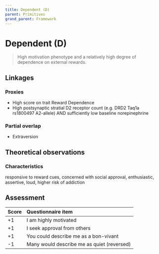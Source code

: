 ```yaml
---
title: Dependent (D)
parent: Primitives
grand_parent: Framework
---
```


# Dependent (D)

>High motivation phenotype and a relatively high degree of dependence on external rewards.

## Linkages

### Proxies

* High score on trait Reward Dependence
* High postsynaptic stratial D2 receptor count (e.g. DRD2 Taq1a rs1800497 A2-allele) AND sufficiently low baseline norepinephrine

### Partial overlap

* Extraversion

## Theoretical observations

### Characteristics

responsive to reward cues, concerned with social approval,  enthusiastic, assertive, loud, higher risk of addiction

## Assessment

| Score | Questionnaire item |
| :-----| :--------- |
| +1    | I am highly motivated  | 
| +1    | I seek approval from others |
| +1    | You could describe me as a bon-vivant |
| -1    | Many would describe me as quiet (reversed) |